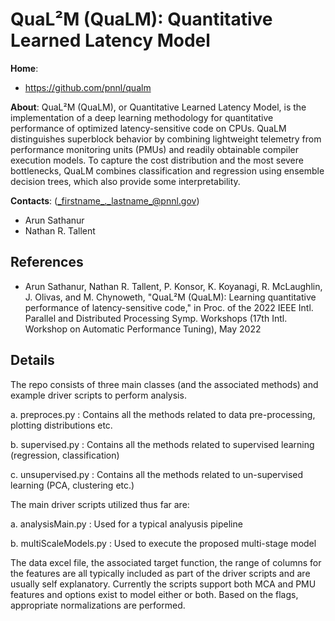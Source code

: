 <!-- -*-Mode: markdown;-*- -->

<!-- $Id$ -->


QuaL²M (QuaLM): Quantitative Learned Latency Model
=============================================================================

**Home**:
  - https://github.com/pnnl/qualm


**About**: QuaL²M (QuaLM), or Quantitative Learned Latency Model, is
the implementation of a deep learning methodology for quantitative
performance of optimized latency-sensitive code on CPUs. QuaLM
distinguishes superblock behavior by combining lightweight telemetry
from performance monitoring units (PMUs) and readily obtainable
compiler execution models. To capture the cost distribution and the
most severe bottlenecks, QuaLM combines classification and regression
using ensemble decision trees, which also provide some
interpretability.


**Contacts**: (_firstname_._lastname_@pnnl.gov)
  - Arun Sathanur
  - Nathan R. Tallent



References
-----------------------------------------------------------------------------

* Arun Sathanur, Nathan R. Tallent, P. Konsor, K. Koyanagi, R. McLaughlin, J. Olivas, and M. Chynoweth, "QuaL²M (QuaLM): Learning quantitative performance of latency-sensitive code," in Proc. of the 2022 IEEE Intl. Parallel and Distributed Processing Symp. Workshops (17th Intl. Workshop on Automatic Performance Tuning), May 2022


Details
-----------------------------------------------------------------------------

The repo consists of three main classes (and the associated methods) and example driver scripts 
to perform analysis.


a. preproces.py : Contains all the methods related to data pre-processing, plotting distributions etc.

b. supervised.py : Contains all the methods related to supervised learning (regression, classification)

c. unsupervised.py : Contains all the methods related to un-supervised learning (PCA, clustering etc.)


The main driver scripts utilized thus far are:

a. analysisMain.py : Used for a typical analyusis pipeline

b. multiScaleModels.py : Used to execute the proposed multi-stage model


The data excel file, the associated target function, the range of columns for the features 
are all typically included as part of the driver scripts and are usually self explanatory.
Currently the scripts support both MCA and PMU features and options exist to model either or both.
Based on the flags, appropriate normalizations are performed. 
       
